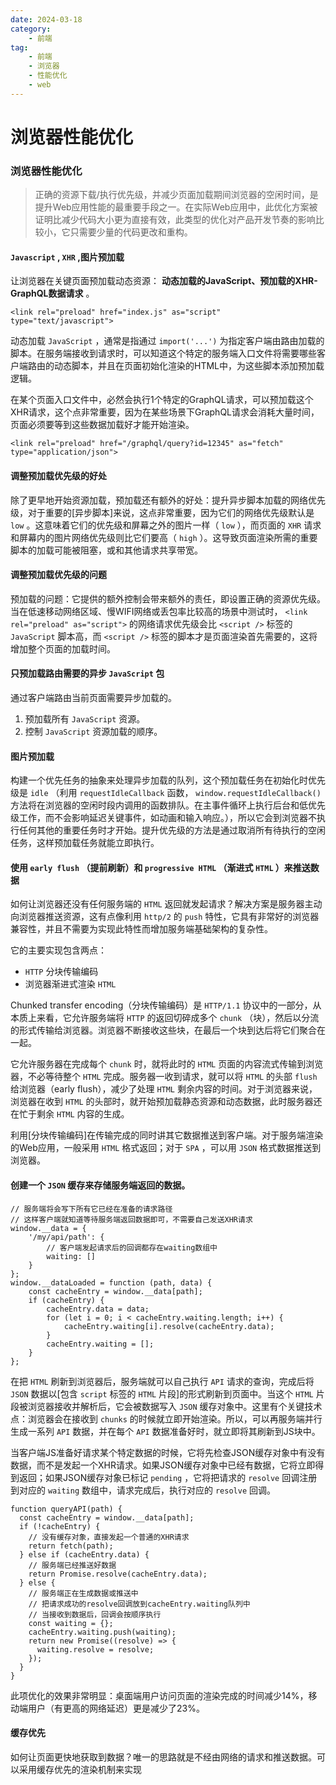 ```yaml
---
date: 2024-03-18
category:
    - 前端
tag:
    - 前端
    - 浏览器
    - 性能优化
    - web
---
```

 # 浏览器性能优化
###  浏览器性能优化

>
> 正确的资源下载/执行优先级，并减少页面加载期间浏览器的空闲时间，是提升Web应用性能的最重要手段之一。在实际Web应用中，此优化方案被证明比减少代码大小更为直接有效，此类型的优化对产品开发节奏的影响比较小，它只需要少量的代码更改和重构。

####  ` Javascript ` , ` XHR ` ,图片预加载

让浏览器在关键页面预加载动态资源： **动态加载的JavaScript、预加载的XHR-GraphQL数据请求** 。

    
    
    <link rel="preload" href="index.js" as="script" type="text/javascript">

动态加载 ` JavaScript ` ，通常是指通过 ` import('...') `
为指定客户端由路由加载的脚本。在服务端接收到请求时，可以知道这个特定的服务端入口文件将需要哪些客户端路由的动态脚本，并且在页面初始化渲染的HTML中，为这些脚本添加预加载逻辑。

在某个页面入口文件中，必然会执行1个特定的GraphQL请求，可以预加载这个XHR请求，这个点非常重要，因为在某些场景下GraphQL请求会消耗大量时间，页面必须要等到这些数据加载好才能开始渲染。

    
    
    <link rel="preload" href="/graphql/query?id=12345" as="fetch" type="application/json">
    

####  调整预加载优先级的好处

除了更早地开始资源加载，预加载还有额外的好处：提升异步脚本加载的网络优先级，对于重要的[异步脚本]来说，这点非常重要，因为它们的网络优先级默认是 ` low
` 。这意味着它们的优先级和屏幕之外的图片一样（ ` low ` ），而页面的 ` XHR ` 请求和屏幕内的图片网络优先级则比它们要高（ ` high `
）。这导致页面渲染所需的重要脚本的加载可能被阻塞，或和其他请求共享带宽。

####  调整预加载优先级的问题

预加载的问题：它提供的额外控制会带来额外的责任，即设置正确的资源优先级。当在低速移动网络区域、慢WIFI网络或丢包率比较高的场景中测试时， ` <link
rel="preload" as="script"> ` 的网络请求优先级会比 ` <script /> ` 标签的 ` JavaScript `
脚本高，而 ` <script /> ` 标签的脚本才是页面渲染首先需要的，这将增加整个页面的加载时间。

####  只预加载路由需要的异步 ` JavaScript ` 包

通过客户端路由当前页面需要异步加载的。

  1. 预加载所有 ` JavaScript ` 资源。 
  2. 控制 ` JavaScript ` 资源加载的顺序。 

####  图片预加载

构建一个优先任务的抽象来处理异步加载的队列，这个预加载任务在初始化时优先级是 ` idle ` （利用 ` requestIdleCallback `
函数， ` window.requestIdleCallback() `
方法将在浏览器的空闲时段内调用的函数排队。在主事件循环上执行后台和低优先级工作，而不会影响延迟关键事件，如动画和输入响应。），所以它会到浏览器不执行任何其他的重要任务时才开始。提升优先级的方法是通过取消所有待执行的空闲任务，这样预加载任务就能立即执行。

####  使用 ` early flush ` （提前刷新）和 ` progressive HTML ` （渐进式 ` HTML ` ）来推送数据

如何让浏览器还没有任何服务端的 ` HTML ` 返回就发起请求？解决方案是服务器主动向浏览器推送资源，这有点像利用 ` http/2 ` 的 ` push
` 特性，它具有非常好的浏览器兼容性，并且不需要为实现此特性而增加服务端基础架构的复杂性。

它的主要实现包含两点：

  * ` HTTP ` 分块传输编码 
  * 浏览器渐进式渲染 ` HTML `

Chunked transfer encoding（分块传输编码）是 ` HTTP/1.1 ` 协议中的一部分，从本质上来看，它允许服务端将 ` HTTP
` 的返回切碎成多个 ` chunk ` （块），然后以分流的形式传输给浏览器。浏览器不断接收这些块，在最后一个块到达后将它们聚合在一起。

它允许服务器在完成每个 ` chunk ` 时，就将此时的 ` HTML ` 页面的内容流式传输到浏览器，不必等待整个 ` HTML `
完成。服务器一收到请求，就可以将 ` HTML ` 的头部 ` flush ` 给浏览器（early flush），减少了处理 ` HTML `
剩余内容的时间。对于浏览器来说，浏览器在收到 ` HTML ` 的头部时，就开始预加载静态资源和动态数据，此时服务器还在忙于剩余 ` HTML `
内容的生成。

利用[分块传输编码]在传输完成的同时讲其它数据推送到客户端。对于服务端渲染的Web应用，一般采用 ` HTML ` 格式返回；对于 ` SPA ` ，可以用
` JSON ` 格式数据推送到浏览器。

####  创建一个 ` JSON ` 缓存来存储服务端返回的数据。

    
    
    // 服务端将会写下所有它已经在准备的请求路径
    // 这样客户端就知道等待服务端返回数据即可，不需要自己发送XHR请求
    window.__data = {
        '/my/api/path': {
            // 客户端发起请求后的回调都存在waiting数组中
            waiting: []
        }
    };
    window.__dataLoaded = function (path, data) {
        const cacheEntry = window.__data[path];
        if (cacheEntry) {
            cacheEntry.data = data;
            for (let i = 0; i < cacheEntry.waiting.length; i++) {
                cacheEntry.waiting[i].resolve(cacheEntry.data);
            }
            cacheEntry.waiting = [];
        }
    };
    

在把 ` HTML ` 刷新到浏览器后，服务端就可以自己执行 ` API ` 请求的查询，完成后将 ` JSON ` 数据以[包含 ` script `
标签的 ` HTML ` 片段]的形式刷新到页面中。当这个 ` HTML ` 片段被浏览器接收并解析后，它会被数据写入 ` JSON `
缓存对象中。这里有个关键技术点：浏览器会在接收到 ` chunks ` 的时候就立即开始渲染。所以，可以再服务端并行生成一系列 ` API `
数据，并在每个 ` API ` 数据准备好时，就立即将其刷新到JS块中。

当客户端JS准备好请求某个特定数据的时候，它将先检查JSON缓存对象中有没有数据，而不是发起一个XHR请求。如果JSON缓存对象中已经有数据，它将立即得到返回；如果JSON缓存对象已标记
` pending ` ，它将把请求的 ` resolve ` 回调注册到对应的 ` waiting ` 数组中，请求完成后，执行对应的 ` resolve
` 回调。

    
    
    function queryAPI(path) {
      const cacheEntry = window.__data[path];
      if (!cacheEntry) {
        // 没有缓存对象，直接发起一个普通的XHR请求
        return fetch(path);
      } else if (cacheEntry.data) {
        // 服务端已经推送好数据
        return Promise.resolve(cacheEntry.data);
      } else {
        // 服务端正在生成数据或推送中
        // 把请求成功的resolve回调放到cacheEntry.waiting队列中
        // 当接收到数据后，回调会按顺序执行
        const waiting = {};
        cacheEntry.waiting.push(waiting);
        return new Promise((resolve) => {
          waiting.resolve = resolve;
        });
      }
    }
    

此项优化的效果非常明显：桌面端用户访问页面的渲染完成的时间减少14%，移动端用户（有更高的网络延迟）更是减少了23%。

####  缓存优先

如何让页面更快地获取到数据？唯一的思路就是不经由网络的请求和推送数据。可以采用缓存优先的渲染机制来实现


